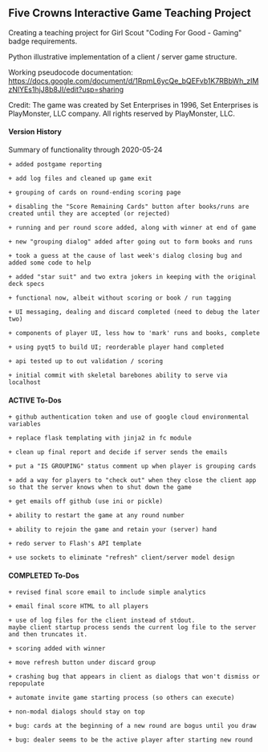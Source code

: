 ## Five Crowns Interactive Game Teaching Project

Creating a teaching project for Girl Scout "Coding For Good - Gaming" badge requirements.

Python illustrative implementation of a client / server game structure.

Working pseudocode documentation:
https://docs.google.com/document/d/1RpmL6ycQe_bQEFvb1K7RBbWh_zIMzNlYEs1hjJ8b8JI/edit?usp=sharing

Credit:
The game was created by Set Enterprises in 1996, Set Enterprises is PlayMonster, LLC company.
All rights reserved by PlayMonster, LLC.

#### Version History

Summary of functionality through 2020-05-24

    + added postgame reporting

    + add log files and cleaned up game exit

    + grouping of cards on round-ending scoring page

    + disabling the "Score Remaining Cards" button after books/runs are created until they are accepted (or rejected)

    + running and per round score added, along with winner at end of game
        
    + new "grouping dialog" added after going out to form books and runs

    + took a guess at the cause of last week's dialog closing bug and added some code to help
    
    + added "star suit" and two extra jokers in keeping with the original deck specs

    + functional now, albeit without scoring or book / run tagging  
    
    + UI messaging, dealing and discard completed (need to debug the later two)
    
    + components of player UI, less how to 'mark' runs and books, complete
    
    + using pyqt5 to build UI; reorderable player hand completed

    + api tested up to out validation / scoring
    
    + initial commit with skeletal barebones ability to serve via localhost

#### ACTIVE To-Dos    
    + github authentication token and use of google cloud environmental variables    

    + replace flask templating with jinja2 in fc module    

    + clean up final report and decide if server sends the emails
        
    + put a "IS GROUPING" status comment up when player is grouping cards
    
    + add a way for players to "check out" when they close the client app
    so that the server knows when to shut down the game
    
    + get emails off github (use ini or pickle)
    
    + ability to restart the game at any round number
    
    + ability to rejoin the game and retain your (server) hand
        
    + redo server to Flash's API template
    
    + use sockets to eliminate "refresh" client/server model design
    
#### COMPLETED To-Dos    
    
    + revised final score email to include simple analytics 
    
    + email final score HTML to all players 
    
    + use of log files for the client instead of stdout.  
    maybe client startup process sends the current log file to the server and then truncates it.

    + scoring added with winner 
    
    + move refresh button under discard group
    
    + crashing bug that appears in client as dialogs that won't dismiss or repopulate

    + automate invite game starting process (so others can execute)
    
    + non-modal dialogs should stay on top

    + bug: cards at the beginning of a new round are bogus until you draw

    + bug: dealer seems to be the active player after starting new round 

